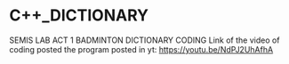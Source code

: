 # C++_DICTIONARY
SEMIS LAB ACT  1
BADMINTON DICTIONARY CODING
Link of the video of coding posted the program posted in yt:
https://youtu.be/NdPJ2UhAfhA
